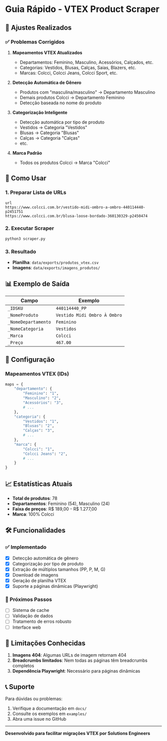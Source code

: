 # Guia Rápido - VTEX Product Scraper

## 🎯 Ajustes Realizados

### ✅ Problemas Corrigidos

1. **Mapeamentos VTEX Atualizados**
   - Departamentos: Feminino, Masculino, Acessórios, Calçados, etc.
   - Categorias: Vestidos, Blusas, Calças, Saias, Blazers, etc.
   - Marcas: Colcci, Colcci Jeans, Colcci Sport, etc.

2. **Detecção Automática de Gênero**
   - Produtos com "masculina/masculino" → Departamento Masculino
   - Demais produtos Colcci → Departamento Feminino
   - Detecção baseada no nome do produto

3. **Categorização Inteligente**
   - Detecção automática por tipo de produto
   - Vestidos → Categoria "Vestidos"
   - Blusas → Categoria "Blusas"
   - Calças → Categoria "Calças"
   - etc.

4. **Marca Padrão**
   - Todos os produtos Colcci → Marca "Colcci"

## 🚀 Como Usar

### 1. Preparar Lista de URLs
```csv
url
https://www.colcci.com.br/vestido-midi-ombro-a-ombro-440114440-p2451751
https://www.colcci.com.br/blusa-loose-bordado-360130329-p2450474
```

### 2. Executar Scraper
```bash
python3 scraper.py
```

### 3. Resultado
- **Planilha**: `data/exports/produtos_vtex.csv`
- **Imagens**: `data/exports/imagens_produtos/`

## 📊 Exemplo de Saída

| Campo | Exemplo |
|-------|---------|
| `_IDSKU` | `440114440_PP` |
| `_NomeProduto` | `Vestido Midi Ombro À Ombro` |
| `_NomeDepartamento` | `Feminino` |
| `_NomeCategoria` | `Vestidos` |
| `_Marca` | `Colcci` |
| `_Preço` | `467.00` |

## 🔧 Configuração

### Mapeamentos VTEX (IDs)
```python
maps = {
    "departamento": {
        "Feminino": "1",
        "Masculino": "2", 
        "Acessórios": "3",
        # ...
    },
    "categoria": {
        "Vestidos": "1",
        "Blusas": "2",
        "Calças": "3",
        # ...
    },
    "marca": {
        "Colcci": "1",
        "Colcci Jeans": "2",
        # ...
    }
}
```

## 📈 Estatísticas Atuais

- **Total de produtos**: 78
- **Departamentos**: Feminino (54), Masculino (24)
- **Faixa de preços**: R$ 189,00 - R$ 1.277,00
- **Marca**: 100% Colcci

## 🛠️ Funcionalidades

### ✅ Implementado
- [x] Detecção automática de gênero
- [x] Categorização por tipo de produto
- [x] Extração de múltiplos tamanhos (PP, P, M, G)
- [x] Download de imagens
- [x] Geração de planilha VTEX
- [x] Suporte a páginas dinâmicas (Playwright)

### 🔄 Próximos Passos
- [ ] Sistema de cache
- [ ] Validação de dados
- [ ] Tratamento de erros robusto
- [ ] Interface web

## 🚨 Limitações Conhecidas

1. **Imagens 404**: Algumas URLs de imagem retornam 404
2. **Breadcrumbs limitados**: Nem todas as páginas têm breadcrumbs completos
3. **Dependência Playwright**: Necessário para páginas dinâmicas

## 📞 Suporte

Para dúvidas ou problemas:
1. Verifique a documentação em `docs/`
2. Consulte os exemplos em `examples/`
3. Abra uma issue no GitHub

---

**Desenvolvido para facilitar migrações VTEX por Solutions Engineers**

